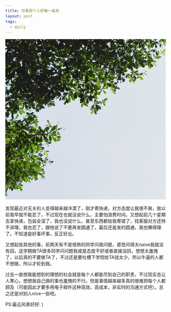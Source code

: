 ```yaml
---
title: 你看那个人好像一条狗
layout: post
tags:
  - daily
---
```

![](/media/files/2015/06/01.jpg)

发现最近对无关的人变得越来越冷漠了，刚才寄快递，对方态度让我很不爽，放以前我早就不能忍了，不过现在也就没说什么，主要怕浪费时间。又想起前几个星期去拿快递，包装全湿了，我也没说什么，甚至东西都给我寄错了，找客服对方还特不讲理，我也忍了，跟他说了不要再发圆通了，最后还是发的圆通，我也懒得理了。不知道是好事坏事，反正好怂。

又想起些其他的事，前两天有不是很熟的同学问我问题，感觉问得太naive我就没有回，这学期做TA很多同学问问题我或是态度不好或者直接没回，想想太羞愧了，以后真的不要做TA了，不过还是要吐槽下学院给TA钱太少，所以牛逼的人都不想做，所以才轮到我。

过去一直想我能想到的理想的社会就是每个人都能尽到自己的职责，不过现实总让人寒心，想想我自己做的事也羞愧的不行。但是事情越来越多真的很难把每个人都顾及（可能因此才要多用电子邮件这种高效，高成本，非实时的沟通方式吧）。总之还是对别人nice一些吧。

PS:最近风景好好: )